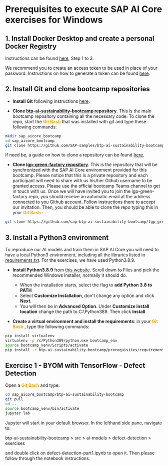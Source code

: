 # Prerequisites to execute SAP AI Core exercises for Windows


## 1. Install Docker Desktop and create a personal Docker Registry
Instructions can be found [here](https://docs.docker.com/docker-hub/), Step 1 to 3.

 We recommend you to create an access token to be used in place of your password. Instructions on how to generate a token can be found [here](https://docs.docker.com/docker-hub/access-tokens/#create-an-access-token).


##  2. Install Git and clone bootcamp repositories
*	**Install Git** following instructions [here](https://github.com/git-guides/install-git).

*	**Clone [btp-ai-sustainability-bootcamp repository](https://github.com/SAP-samples/btp-ai-sustainability-bootcamp)**. This is the main bootcamp repository containing all the necessary code. To clone the repo, start the <span style="color:orange">**Git Bash** </span> that was installed with git and type these following commands:
```sh
mkdir sap_aicore_bootcamp
cd sap_aicore_bootcamp
git clone https://github.com/SAP-samples/btp-ai-sustainability-bootcamp.git
```
If need be, a guide on how to clone a repository can be found [here]( https://docs.github.com/en/repositories/creating-and-managing-repositories/cloning-a-repository).

*	**Clone [lgp-green-factory repository](https://github.com/sap-btp-ai-sustainability-bootcamp)**. This is the repository that will be synchronized with the SAP AI Core environment provided for this bootcamp. Please notice that this is a private repository and each participant will need to share with us his/her Github username to be granted access. Please use the official bootcamp Teams channel to get in touch with us. Once we will have invited you to join the lgp-green-factory repo, you should receive an automatic email at the address connected to you Github account. Follow instructions there to accept our invitation. Then, you should be able to clone the repo typing this in your <span style="color:orange">**Git Bash** </span>:
```sh
git clone https://github.com/sap-btp-ai-sustainability-bootcamp/lgp_green_factory.git
```

## 3. Install a Python3 environment

To reproduce our AI models and train them in SAP AI Core you will need to have a local Python3 environment, including all the libraries listed in [requirements.txt](requirements.txt). For the exercises, we have used Python3.8.9.

* **Install Python3.8.9** from [this website](https://www.python.org/downloads/release/python-389/). Scroll down to Files and pick the recommended Windows installer, normally it should do.
  * When the installation starts, select the flag to **add Python 3.8 to PATH**
  * Select **Customize Installation**, don't change any option and click **Next**.
  * You will then be in **Advanced Option**. Under **Customize install location** change the path to C:\Python389. Then click **Install**


* **Create a virtual environment and install the requirements**: in your <span style="color:orange">**Git Bash** </span>, type the following commands:
```sh
pip install virtualenv
virtualenv -p /c/Python389/python.exe bootcamp_env
source bootcamp_venv/Scripts/activate
pip install -r btp-ai-sustainability-bootcamp/prerequisites/requirements.txt
```

## Exercise 1 - BYOM with TensorFlow - Defect Detection

Open a <span style="color:orange">**Git Bash** </span> and type:
```sh
cd sap_aicore_bootcamp/btp-ai-sustainability-bootcamp
git pull
cd ..
source bootcamp_venv/bin/activate
jupyter lab
```

Jupyter will start in your default browser. In the lefthand side pane, navigate to: <br>

btp-ai-sustainability-bootcamp > src > ai-models > defect-detection > exercises <br>

and double click on defect-detection-part1.ipynb to open it. Then please follow through the notebook instructions.
